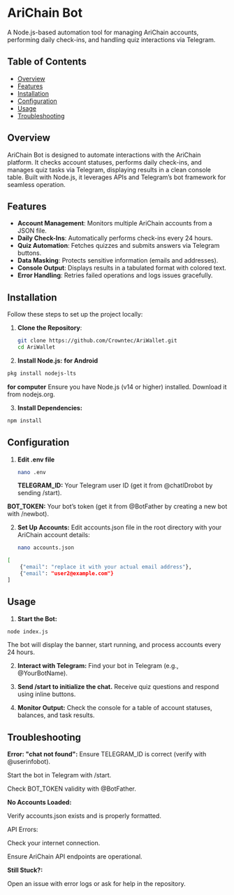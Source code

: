 # AriChain Bot
   
A Node.js-based automation tool for managing AriChain accounts, performing daily check-ins, and handling quiz interactions via Telegram.


## Table of Contents
- [Overview](#overview)
- [Features](#features)
- [Installation](#installation)
- [Configuration](#configuration)
- [Usage](#usage)
- [Troubleshooting](#troubleshooting)

## Overview
AriChain Bot is designed to automate interactions with the AriChain platform. It checks account statuses, performs daily check-ins, and manages quiz tasks via Telegram, displaying results in a clean console table. Built with Node.js, it leverages APIs and Telegram’s bot framework for seamless operation.

## Features
- **Account Management**: Monitors multiple AriChain accounts from a JSON file.
- **Daily Check-Ins**: Automatically performs check-ins every 24 hours.
- **Quiz Automation**: Fetches quizzes and submits answers via Telegram buttons.
- **Data Masking**: Protects sensitive information (emails and addresses).
- **Console Output**: Displays results in a tabulated format with colored text.
- **Error Handling**: Retries failed operations and logs issues gracefully.

## Installation
Follow these steps to set up the project locally:

1. **Clone the Repository**:
   ```sh
   git clone https://github.com/Crowntec/AriWallet.git
   cd AriWallet
   ```
   
2. **Install Node.js:**
**for Android**
```sh
pkg install nodejs-lts
```
**for computer**
Ensure you have Node.js (v14 or higher) installed. Download it from nodejs.org.

3. **Install Dependencies:**
```sh
npm install
```

## Configuration
1. **Edit .env file**
   ```sh
   nano .env
   ```
   **TELEGRAM_ID:** Your Telegram user ID (get it from @chatIDrobot by sending /start).

**BOT_TOKEN:** Your bot’s token (get it from @BotFather by creating a new bot with /newbot).

2. **Set Up Accounts:**
   Edit accounts.json file in the root directory with your AriChain account details:
   ```sh
   nano accounts.json
   ```


```sh
[
    {"email": "replace it with your actual email address"},
    {"email": "user2@example.com"}
]
```

## Usage

1. **Start the Bot:**
```sh
node index.js
```
The bot will display the banner, start running, and process accounts every 24 hours.

2. **Interact with Telegram:**
Find your bot in Telegram (e.g., @YourBotName).

3. **Send /start to initialize the chat.**
Receive quiz questions and respond using inline buttons.

4. **Monitor Output:**
Check the console for a table of account statuses, balances, and task results.

## Troubleshooting

**Error: "chat not found":**
Ensure TELEGRAM_ID is correct (verify with @userinfobot).

Start the bot in Telegram with /start.

Check BOT_TOKEN validity with @BotFather.


**No Accounts Loaded:**

Verify accounts.json exists and is properly formatted.

API Errors:

Check your internet connection.

Ensure AriChain API endpoints are operational.


**Still Stuck?:**

Open an issue with error logs or ask for help in the repository.


